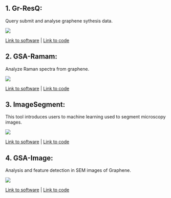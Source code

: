 
## 1. Gr-ResQ:
Query submit and analyse graphene sythesis data.

![](https://aagamrshah.github.io/img/gresq.png)

[Link to software](https://nanohub.org/tools/gresq) | [Link to code](https://github.com/nanoMFG/gsamain)

## 2. GSA-Ramam: 
Analyze Raman spectra from graphene.

![](https://aagamrshah.github.io/img/graft.png)

[Link to software](https://nanohub.org/tools/graft) | [Link to code](https://github.com/nanoMFG/gsa-raman)

## 3. ImageSegment: 
This tool introduces users to machine learning used to segment microscopy images.

![](https://aagamrshah.github.io/img/imagesegment.png)

[Link to software](https://nanohub.org/tools/imagesegment) | [Link to code](https://github.com/nanoMFG/nanohub_workshop_2021)


## 4. GSA-Image: 
Analysis and feature detection in SEM images of Graphene.

![](https://aagamrshah.github.io/img/gsaimage.png)

[Link to software](https://nanohub.org/tools/gsaimage) | [Link to code](https://github.com/nanoMFG/gsa-image)